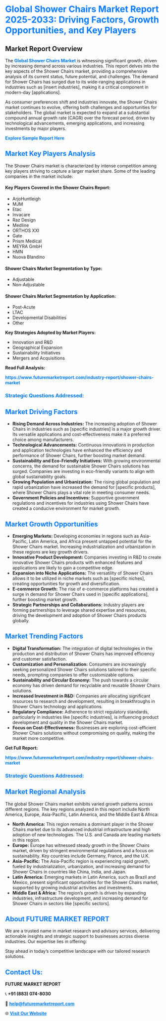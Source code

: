 <h1 style="color: #007BFF;">Global Shower Chairs Market Report 2025-2033: Driving Factors, Growth Opportunities, and Key Players</h1>

<section id="overview">
<h2>Market Report Overview</h2>
<p>The <a href="https://www.futuremarketreport.com/industry-report/shower-chairs-market" style="color: #007BFF; text-decoration: none;"><strong>Global Shower Chairs Market</strong></a> is witnessing significant growth, driven by increasing demand across various industries. This report delves into the key aspects of the Shower Chairs market, providing a comprehensive analysis of its current status, future potential, and challenges. The demand for Shower Chairs has surged due to its wide-ranging applications in industries such as [insert industries], making it a critical component in modern-day [applications].</p>
<p>As consumer preferences shift and industries innovate, the Shower Chairs market continues to evolve, offering both challenges and opportunities for stakeholders. The global market is expected to expand at a substantial compound annual growth rate (CAGR) over the forecast period, driven by technological advancements, emerging applications, and increasing investments by major players.</p>
</section>

<section id="overview">
<p><a href="https://www.futuremarketreport.com/request-sample/reportId=79889" style="color: #007BFF; text-decoration: none;"><strong>Explore Sample Report Here</strong></a></p>
</section>

<section id="key-players">
<h2 style="color: #007BFF;">Market Key Players Analysis</h2>
<p>The Shower Chairs market is characterized by intense competition among key players striving to capture a larger market share. Some of the leading companies in the market include:</p>
<h4>Key Players Covered in the Shower Chairs Report:</h4>
<ul><li>ArjoHuntleigh</li><li>MJM</li><li>Etac</li><li>Invacare</li><li>Raz Design</li><li>Medline</li><li>ORTHOS XXI</li><li>Gate</li><li>Prism Medical</li><li>MEYRA GmbH</li><li>HMN</li><li>Nuova Blandino</li></ul>
<h4>Shower Chairs Market Segmentation by Type:</h4>
<ul><li>Adjustable</li><li>Non-Adjustable</li></ul>

<h4>Shower Chairs Market Segmentation by Application:</h4>
<ul><li>Post-Acute</li><li>LTAC</li><li>Developmental Disabilities</li><li>Other</li></ul>
<p><strong>Key Strategies Adopted by Market Players:</strong></p>
<ul>
<li>Innovation and R&D</li>
<li>Geographical Expansion</li>
<li>Sustainability Initiatives</li>
<li>Mergers and Acquisitions</li>
</ul>
</section>

<section>
<p><strong>Read Full Analysis: </strong></p><a href="https://www.futuremarketreport.com/industry-report/shower-chairs-market" style="color: #007BFF; text-decoration: none;"><strong>https://www.futuremarketreport.com/industry-report/shower-chairs-market</strong></a>
<h3 style="color: #007BFF;">Strategic Questions Addressed:</h3>
</section>

<section id="driving-factors">
<h2 style="color: #007BFF;">Market Driving Factors</h2>
<ul>
<li><strong>Rising Demand Across Industries:</strong> The increasing adoption of Shower Chairs in industries such as [specific industries] is a major growth driver. Its versatile applications and cost-effectiveness make it a preferred choice among manufacturers.</li>
<li><strong>Technological Advancements:</strong> Continuous innovations in production and application technologies have enhanced the efficiency and performance of Shower Chairs, further boosting market demand.</li>
<li><strong>Sustainability and Eco-Friendly Initiatives:</strong> With growing environmental concerns, the demand for sustainable Shower Chairs solutions has surged. Companies are investing in eco-friendly variants to align with global sustainability goals.</li>
<li><strong>Growing Population and Urbanization:</strong> The rising global population and rapid urbanization have increased the demand for [specific products], where Shower Chairs plays a vital role in meeting consumer needs.</li>
<li><strong>Government Policies and Incentives:</strong> Supportive government regulations and incentives for industries using Shower Chairs have created a conducive environment for market growth.</li>
</ul>
</section>

<section id="growth-opportunities">
<h2 style="color: #007BFF;">Market Growth Opportunities</h2>
<ul>
<li><strong>Emerging Markets:</strong> Developing economies in regions such as Asia-Pacific, Latin America, and Africa present untapped potential for the Shower Chairs market. Increasing industrialization and urbanization in these regions are key growth drivers.</li>
<li><strong>Innovative Product Development:</strong> Companies investing in R&D to create innovative Shower Chairs products with enhanced features and applications are likely to gain a competitive edge.</li>
<li><strong>Expansion into Niche Applications:</strong> The versatility of Shower Chairs allows it to be utilized in niche markets such as [specific niches], creating opportunities for growth and diversification.</li>
<li><strong>E-commerce Growth:</strong> The rise of e-commerce platforms has created a surge in demand for Shower Chairs used in [specific applications], further boosting market growth.</li>
<li><strong>Strategic Partnerships and Collaborations:</strong> Industry players are forming partnerships to leverage shared expertise and resources, driving the development and adoption of Shower Chairs products globally.</li>
</ul>
</section>

<section id="trending-factors">
<h2 style="color: #007BFF;">Market Trending Factors</h2>
<ul>
<li><strong>Digital Transformation:</strong> The integration of digital technologies in the production and distribution of Shower Chairs has improved efficiency and customer satisfaction.</li>
<li><strong>Customization and Personalization:</strong> Consumers are increasingly seeking personalized Shower Chairs solutions tailored to their specific needs, prompting companies to offer customizable options.</li>
<li><strong>Sustainability and Circular Economy:</strong> The push towards a circular economy has driven demand for recyclable and reusable Shower Chairs solutions.</li>
<li><strong>Increased Investment in R&D:</strong> Companies are allocating significant resources to research and development, resulting in breakthroughs in Shower Chairs technology and applications.</li>
<li><strong>Regulatory Compliance:</strong> Adherence to strict regulatory standards, particularly in industries like [specific industries], is influencing product development and quality in the Shower Chairs market.</li>
<li><strong>Focus on Cost-Effectiveness:</strong> Businesses are exploring cost-efficient Shower Chairs solutions without compromising on quality, making the market more competitive.</li>
</ul>
</section>

<section>
<p><strong>Get Full Report: </strong></p><a href="https://www.futuremarketreport.com/industry-report/shower-chairs-market" style="color: #007BFF; text-decoration: none;"><strong>https://www.futuremarketreport.com/industry-report/shower-chairs-market</strong></a>
<h3 style="color: #007BFF;">Strategic Questions Addressed:</h3>
</section>


<section id="regional-analysis">
<h2 style="color: #007BFF;">Market Regional Analysis</h2>
<p>The global Shower Chairs market exhibits varied growth patterns across different regions. The key regions analyzed in this report include North America, Europe, Asia-Pacific, Latin America, and the Middle East & Africa:</p>
<ul>
<li><strong>North America:</strong> This region remains a dominant player in the Shower Chairs market due to its advanced industrial infrastructure and high adoption of new technologies. The U.S. and Canada are leading markets in this region.</li>
<li><strong>Europe:</strong> Europe has witnessed steady growth in the Shower Chairs market, driven by stringent environmental regulations and a focus on sustainability. Key countries include Germany, France, and the U.K.</li>
<li><strong>Asia-Pacific:</strong> The Asia-Pacific region is experiencing rapid growth, fueled by industrialization, urbanization, and increasing demand for Shower Chairs in countries like China, India, and Japan.</li>
<li><strong>Latin America:</strong> Emerging markets in Latin America, such as Brazil and Mexico, present significant opportunities for the Shower Chairs market, supported by growing industrial activities and investments.</li>
<li><strong>Middle East & Africa:</strong> The region’s growth is driven by expanding industries, infrastructure development, and increasing demand for Shower Chairs in sectors like [specific sectors].</li>
</ul>
</section>

<footer>
<h2 style="color: #007BFF;">About FUTURE MARKET REPORT</h2>
<p>We are a trusted name in market research and advisory services, delivering actionable insights and strategic support to businesses across diverse industries. Our expertise lies in offering:</p>

<p>Stay ahead in today’s competitive landscape with our tailored research solutions.</p>

<h2 style="color: #007BFF;">Contact Us:</h2>
<p><strong>FUTURE MARKET REPORT</strong></p>
<p>📞 <strong>+91 (883) 074-8030</strong></p>
<p>📧 <strong><a href="mailto:help@futuremarketreport.com" style="color: #007BFF;">help@futuremarketreport.com</a></strong></p>
<p>🌐 <strong><a href="https://www.futuremarketreport.com/" style="color: #007BFF;">Visit Our Website</a></strong></p>
</footer>